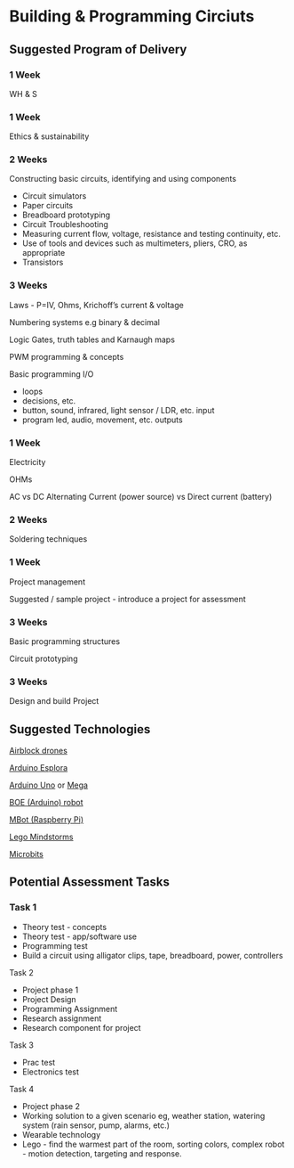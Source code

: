 # Building & Programming Circiuts

## Suggested Program of Delivery


### 1 Week
WH & S

### 1 Week
Ethics & sustainability

### 2 Weeks

Constructing basic circuits, identifying and using components

* Circuit simulators
* Paper circuits
* Breadboard prototyping
* Circuit Troubleshooting
* Measuring current flow, voltage, resistance and testing continuity, etc.
* Use of tools and devices such as multimeters, pliers, CRO, as appropriate
* Transistors

### 3 Weeks

Laws - P=IV, Ohms, Krichoff’s current & voltage

Numbering systems e.g binary & decimal

Logic Gates, truth tables and Karnaugh maps

PWM programming & concepts

Basic programming I/O

* loops
* decisions, etc.
* button, sound, infrared, light sensor / LDR, etc. input
* program led, audio, movement, etc. outputs

### 1 Week

Electricity

OHMs

AC vs DC Alternating Current (power source)  vs Direct current (battery)

### 2 Weeks

Soldering techniques

### 1 Week

Project management

Suggested / sample project - introduce a project for assessment

### 3 Weeks

Basic programming structures

Circuit prototyping

### 3 Weeks

Design and build Project


## Suggested Technologies


[Airblock drones](https://www.makeblock.com/steam-kits/airblock)

[Arduino Esplora](https://www.arduino.cc/en/Reference/EsploraLibrary)

[Arduino Uno](https://store.arduino.cc/usa/arduino-uno-rev3) or [Mega](https://store.arduino.cc/usa/mega-2560-r3)

[BOE (Arduino) robot](https://learn.parallax.com/tutorials/robot/shield-bot/robotics-board-education-shield-arduino)

[MBot (Raspberry Pi)](https://www.makeblock.com/steam-kits/mbot)

[Lego Mindstorms](https://www.lego.com/en-us/mindstorms)

[Microbits](https://microbit.org/)

 
## Potential Assessment Tasks

### Task 1

* Theory test - concepts
* Theory test - app/software use
* Programming test
* Build a circuit using alligator clips,   tape, breadboard, power, controllers




Task 2

* Project phase 1
* Project Design
* Programming Assignment
* Research assignment
* Research component for project


Task 3 

* Prac test
* Electronics test



Task 4

* Project phase 2
* Working solution to a given scenario eg, weather station, watering system (rain sensor, pump, alarms, etc.)
* Wearable technology
* Lego - find the warmest part of the room, sorting colors, complex robot - motion detection, targeting and response.


